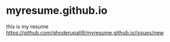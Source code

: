 # myresume.github.io
this is my resume
https://github.com/ghoderupali9/myresume.github.io/issues/new
